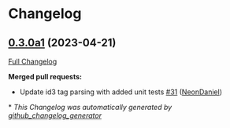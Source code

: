 # Changelog

## [0.3.0a1](https://github.com/NeonGeckoCom/skill-local_music/tree/0.3.0a1) (2023-04-21)

[Full Changelog](https://github.com/NeonGeckoCom/skill-local_music/compare/0.2.0...0.3.0a1)

**Merged pull requests:**

- Update id3 tag parsing with added unit tests [\#31](https://github.com/NeonGeckoCom/skill-local_music/pull/31) ([NeonDaniel](https://github.com/NeonDaniel))



\* *This Changelog was automatically generated by [github_changelog_generator](https://github.com/github-changelog-generator/github-changelog-generator)*
